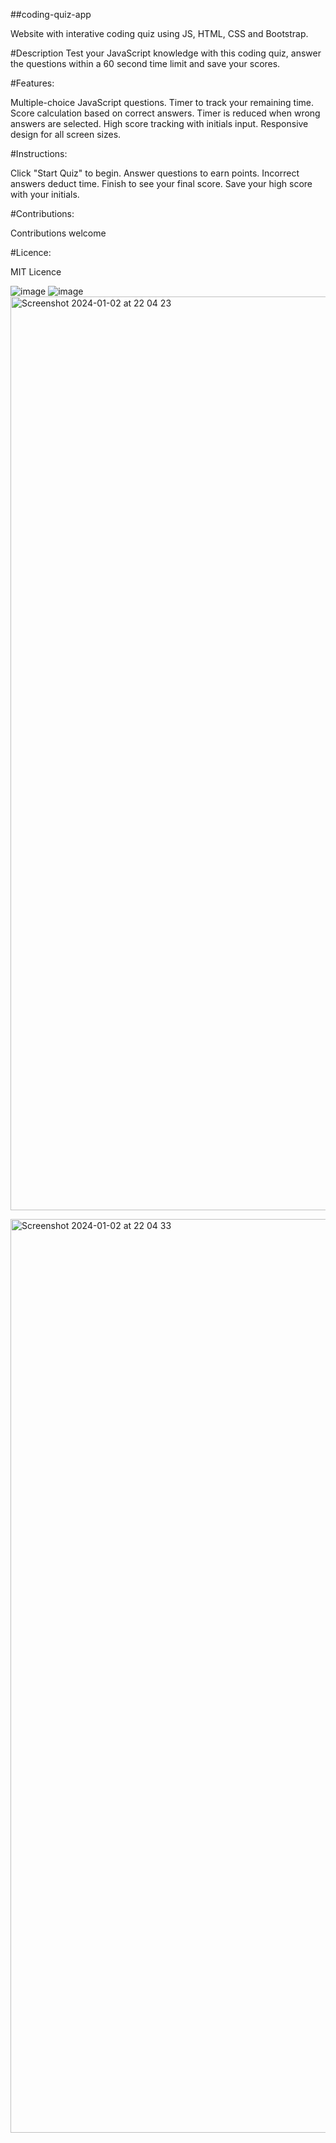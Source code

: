 ##coding-quiz-app

Website with interative coding quiz using JS, HTML, CSS and Bootstrap.

#Description
Test your JavaScript knowledge with this coding quiz, answer the questions within a 60 second time limit and save your scores.

#Features:

Multiple-choice JavaScript questions. Timer to track your remaining time. Score calculation based on correct answers. Timer is reduced when wrong answers are selected. High score tracking with initials input. Responsive design for all screen sizes.

#Instructions:

Click "Start Quiz" to begin. Answer questions to earn points. Incorrect answers deduct time. Finish to see your final score. Save your high score with your initials.

#Contributions:

Contributions welcome

#Licence:

MIT Licence

![image](https://github.com/quantamjazz/coding-quiz-app/assets/148623614/cce60682-6c2b-4875-860d-50b9fafdfcf1)
![image](https://github.com/quantamjazz/coding-quiz-app/assets/148623614/87798f9d-8e2d-44c7-ae2f-3c03765980d8)
<img width="1462" alt="Screenshot 2024-01-02 at 22 04 23" src="https://github.com/quantamjazz/coding-quiz-app/assets/148623614/ed0737de-a725-4b02-9fe6-261319b4918a">

<img width="1462" alt="Screenshot 2024-01-02 at 22 04 33" src="https://github.com/quantamjazz/coding-quiz-app/assets/148623614/31dd3180-b42c-437a-8db2-4dcec0339fe1">
